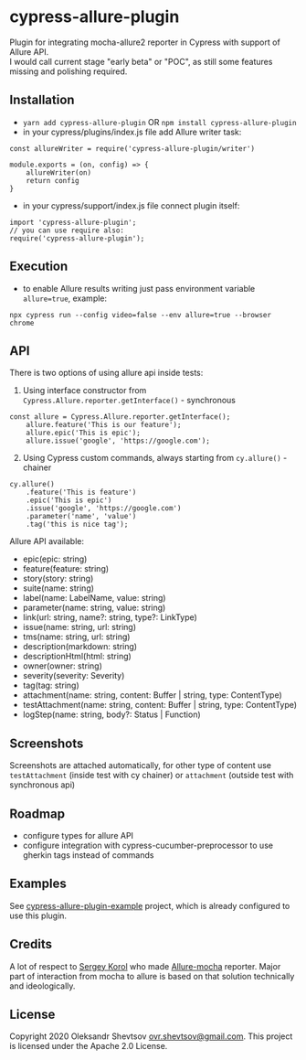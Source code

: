 # cypress-allure-plugin

Plugin for integrating mocha-allure2 reporter in Cypress with support of Allure API.  
I would call current stage "early beta" or "POC", as still some features missing and polishing required.

## Installation

*  `yarn add cypress-allure-plugin`  OR  `npm install cypress-allure-plugin`
*  in your cypress/plugins/index.js file add Allure writer task:
```
const allureWriter = require('cypress-allure-plugin/writer')

module.exports = (on, config) => {
    allureWriter(on)
    return config
}
```
* in your cypress/support/index.js file connect plugin itself:
```
import 'cypress-allure-plugin';
// you can use require also:
require('cypress-allure-plugin');
```

## Execution

* to enable Allure results writing just pass environment variable `allure=true`, example:
```
npx cypress run --config video=false --env allure=true --browser chrome
```

## API

There is two options of using allure api inside tests:
1. Using interface constructor from `Cypress.Allure.reporter.getInterface()` - synchronous
```
const allure = Cypress.Allure.reporter.getInterface();
    allure.feature('This is our feature');
    allure.epic('This is epic');
    allure.issue('google', 'https://google.com');
```
2. Using Cypress custom commands, always starting from `cy.allure()` - chainer
```
cy.allure()
    .feature('This is feature')
    .epic('This is epic')
    .issue('google', 'https://google.com')
    .parameter('name', 'value')
    .tag('this is nice tag');
```

Allure API available: 
* epic(epic: string)
* feature(feature: string)
* story(story: string)
* suite(name: string)
* label(name: LabelName, value: string)
* parameter(name: string, value: string)
* link(url: string, name?: string, type?: LinkType)
* issue(name: string, url: string)
* tms(name: string, url: string)
* description(markdown: string)
* descriptionHtml(html: string)
* owner(owner: string)
* severity(severity: Severity)
* tag(tag: string)
* attachment(name: string, content: Buffer | string, type: ContentType)
* testAttachment(name: string, content: Buffer | string, type: ContentType)
* logStep(name: string, body?: Status | Function)

## Screenshots

Screenshots are attached automatically, for other type of content use `testAttachment` (inside test with cy chainer) or `attachment` (outside test with synchronous api)

## Roadmap
 * configure types for allure API
 * configure integration with cypress-cucumber-preprocessor to use gherkin tags instead of commands

## Examples

See [cypress-allure-plugin-example](https://github.com/Shelex/cypress-allure-plugin-example) project, which is already configured to use this plugin.

## Credits

A lot of respect to [Sergey Korol](serhii.s.korol@gmail.com) who made [Allure-mocha](https://github.com/allure-framework/allure-js/tree/master/packages/allure-mocha) reporter. Major part of interaction from mocha to allure is based on that solution technically and ideologically.

## License

Copyright 2020 Oleksandr Shevtsov <ovr.shevtsov@gmail.com>.  This project is licensed under the Apache 2.0 License.  